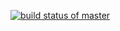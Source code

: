 [![build status of master](https://travis-ci.com/tsmith567/Triangle567.svg?branch=main)](https://travis-ci.com/DannyMoss25/SSW567)

